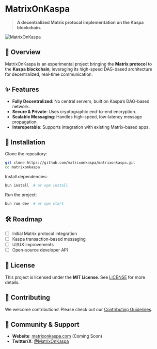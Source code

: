 # MatrixOnKaspa
> **A decentralized Matrix protocol implementation on the Kaspa blockchain.**

![MatrixOnKaspa](https://github.com/matrixonkaspa/matrixonkaspa/raw/main/assets/logo.png)

## 🚀 Overview
MatrixOnKaspa is an experimental project bringing the **Matrix protocol** to the **Kaspa blockchain**, leveraging its high-speed DAG-based architecture for decentralized, real-time communication.

## ✨ Features
- **Fully Decentralized**: No central servers, built on Kaspa’s DAG-based network.
- **Secure & Private**: Uses cryptographic end-to-end encryption.
- **Scalable Messaging**: Handles high-speed, low-latency message propagation.
- **Interoperable**: Supports integration with existing Matrix-based apps.

## 🔧 Installation
Clone the repository:
```bash
git clone https://github.com/matrixonkaspa/matrixonkaspa.git
cd matrixonkaspa
```
Install dependencies:
```bash
bun install  # or npm install
```
Run the project:
```bash
bun run dev  # or npm start
```

## 🛠️ Roadmap
- [ ] Initial Matrix protocol integration
- [ ] Kaspa transaction-based messaging
- [ ] UI/UX improvements
- [ ] Open-source developer API

## 📜 License
This project is licensed under the **MIT License**. See [LICENSE](LICENSE) for more details.

## 🤝 Contributing
We welcome contributions! Please check out our [Contributing Guidelines](CONTRIBUTING.md).

## 💬 Community & Support
- **Website**: [matrixonkaspa.com](https://matrixonkaspa.com) (Coming Soon)
- **Twitter/X**: [@MatrixOnKaspa](https://x.com/onkaspa)
